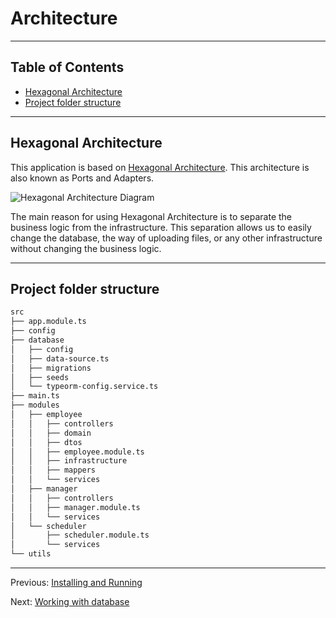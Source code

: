 # Architecture

---

## Table of Contents <!-- omit in toc -->

- [Hexagonal Architecture](#hexagonal-architecture)
- [Project folder structure](#project-folder-structure)

---

## Hexagonal Architecture

This application is based on [Hexagonal Architecture](<https://en.wikipedia.org/wiki/Hexagonal_architecture_(software)>). This architecture is also known as Ports and Adapters.

![Hexagonal Architecture Diagram](https://github.com/brocoders/nestjs-boilerplate/assets/6001723/6a6a763e-d1c9-43cc-910a-617cda3a71db)

The main reason for using Hexagonal Architecture is to separate the business logic from the infrastructure. This separation allows us to easily change the database, the way of uploading files, or any other infrastructure without changing the business logic.

---

## Project folder structure

```bash
src
├── app.module.ts
├── config
├── database
│   ├── config
│   ├── data-source.ts
│   ├── migrations
│   ├── seeds
│   └── typeorm-config.service.ts
├── main.ts
├── modules
│   ├── employee
│   │   ├── controllers
│   │   ├── domain
│   │   ├── dtos
│   │   ├── employee.module.ts
│   │   ├── infrastructure
│   │   ├── mappers
│   │   └── services
│   ├── manager
│   │   ├── controllers
│   │   ├── manager.module.ts
│   │   └── services
│   └── scheduler
│       ├── scheduler.module.ts
│       └── services
└── utils
```

---

Previous: [Installing and Running](installing-and-running.md)

Next: [Working with database](database.md)
